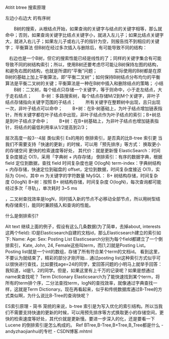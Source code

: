 Atitit btree 搜索原理


左边小右边大 的有序树


       B树的搜索，从根结点开始，如果查询的关键字与结点的关键字相等，那么就命中；否则，如果查询关键字比结点关键字小，就进入左儿子；如果比结点关键字大，就进入右儿子；如果左儿子或右儿子的指针为空，则报告找不到相应的关键字；
平衡算法
但B树在经过多次插入与删除后，有可能导致不同的结构：

   右边也是一个B树，但它的搜索性能已经是线性的了；同样的关键字集合有可能导致不同的树结构索引；所以，使用B树还要考虑尽可能让B树保持左图的结构，和避免右图的结构，也就是所谓的“平衡”问题；      
       实际使用的B树都是在原B树的基础上加上平衡算法，即“平衡二叉树”；如何保持B树结点分布均匀的平衡算法是平衡二叉树的关键；平衡算法是一种在B树中插入和删除结点的策略；
小结
       B树：二叉树，每个结点只存储一个关键字，等于则命中，小于走左结点，大于走右结点；
       B-树：多路搜索树，每个结点存储M/2到M个关键字，非叶子结点存储指向关键字范围的子结点；
       所有关键字在整颗树中出现，且只出现一次，非叶子结点可以命中；
       B+树：在B-树基础上，为叶子结点增加链表指针，所有关键字都在叶子结点中出现，非叶子结点作为叶子结点的索引；B+树总是到叶子结点才命中；
       B*树：在B+树基础上，为非叶子结点也增加链表指针，将结点的最低利用率从1/2提高到2/3；

层次高度一般3--4层
类似索引
Es的用的
倒排索引，是否真的比B-tree 索引更
当我们不需要支持「快速的更新」的时候，可以用「预先排序」等方式：
换取更小的存储空间
更快的检索速度等好处，
其代价：就是更新慢
ElasticSearch：时间复杂度接近 O(1)，采用「字典树 + 内存存储」
倒排索引：有序的数据字典，根据 field 定位到数据，查找 field 时间复杂度也是 O(logN)
term-index：字典树结构 + 内存存储，快速定位到磁盘的 offset，定位到数据，时间复杂度接近 O(1)，实际为 O(m)，其中 m 为关键字的字符数量
MySQL： B+ 树结构存储，时间复杂度 O(logN)
B+树：按照 B+ 树结构存储，时间复杂度 O(logN)，每次查询都可能经过多次「寻轨」，单次耗时 3~5 ms



，二叉树查找效率是logN，同时插入新的节点不必移动全部节点，所以用树型结构存储索引，能同时兼顾插入和查询的性能。


什么是倒排索引?

Alt text
继续上面的例子，假设有这么几条数据(为了简单，去掉about, interests这两个field):
ID是Elasticsearch自建的文档id，那么Elasticsearch建立的索引如下:
Name:
Age:
Sex:
Posting List
Elasticsearch分别为每个field都建立了一个倒排索引，Kate, John, 24, Female这些叫term，而[1,2]就是Posting List。Posting list就是一个int的数组，存储了所有符合某个term的文档id。
看到这里，不要认为就结束了，精彩的部分才刚开始…
通过posting list这种索引方式似乎可以很快进行查找，比如要找age=24的同学，爱回答问题的小明马上就举手回答：我知道，id是1，2的同学。但是，如果这里有上千万的记录呢？如果是想通过name来查找呢？
Term Dictionary
Elasticsearch为了能快速找到某个term，将所有的term排个序，二分法查找term，logN的查找效率，就像通过字典查找一样，这就是Term Dictionary。现在再看起来，似乎和传统数据库通过B-Tree的方式类似啊，为什么说比B-Tree的查询快呢？


ES索引原理 - 简书
笼统的来说，b-tree 索引是为写入优化的索引结构。所以当我们不需要支持快速的更新的时候，可以用预先排序等方式换取更小的存储空间，更快的检索速度等好处，其代价就是更新慢。要进一步深入的化，还是要看一下 Lucene 的倒排索引是怎么构成的。
Ref
BTree,B-Tree,B+Tree,B_Tree都是什么 - andyzhaojianhui的专栏 - CSDN博客.mhtml

